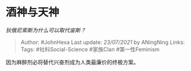 # 酒神与天神
*狄俄尼索斯为什么可以取代宙斯？*

> Author: #JohnHexa
Last update: *23/07/2021* by ANingNing
Links:
Tags:  #社科Social-Science #家族Clan #第一性Feminism



因为麻醉剂必将替代兴奋剂成为人类最廉价的终极方案。



